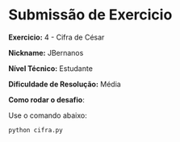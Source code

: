 # Submissão de Exercicio

**Exercicio:** 4 - Cifra de César

**Nickname:** JBernanos

**Nível Técnico:** Estudante

**Dificuldade de Resolução:** Média

**Como rodar o desafio**: 

Use o comando abaixo: 
```bash
python cifra.py
```